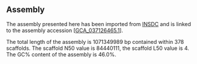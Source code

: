 **Assembly**
--------

The assembly presented here has been imported from [INSDC](http://www.insdc.org) and is linked to the assembly accession [[GCA\_037126465.1](http://www.ebi.ac.uk/ena/data/view/GCA_037126465.1)].

The total length of the assembly is 1071349989 bp contained within 378 scaffolds.
The scaffold N50 value is 84440111, the scaffold L50 value is 4.
The GC% content of the assembly is 46.0%.
